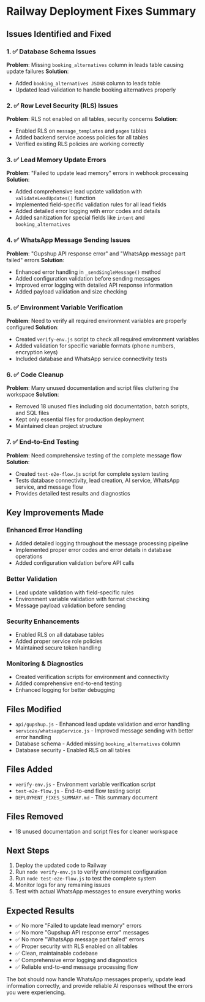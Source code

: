# Railway Deployment Fixes Summary

## Issues Identified and Fixed

### 1. ✅ Database Schema Issues
**Problem**: Missing `booking_alternatives` column in leads table causing update failures
**Solution**: 
- Added `booking_alternatives JSONB` column to leads table
- Updated lead validation to handle booking alternatives properly

### 2. ✅ Row Level Security (RLS) Issues  
**Problem**: RLS not enabled on all tables, security concerns
**Solution**:
- Enabled RLS on `message_templates` and `pages` tables
- Added backend service access policies for all tables
- Verified existing RLS policies are working correctly

### 3. ✅ Lead Memory Update Errors
**Problem**: "Failed to update lead memory" errors in webhook processing
**Solution**:
- Added comprehensive lead update validation with `validateLeadUpdates()` function
- Implemented field-specific validation rules for all lead fields
- Added detailed error logging with error codes and details
- Added sanitization for special fields like `intent` and `booking_alternatives`

### 4. ✅ WhatsApp Message Sending Issues
**Problem**: "Gupshup API response error" and "WhatsApp message part failed" errors
**Solution**:
- Enhanced error handling in `_sendSingleMessage()` method
- Added configuration validation before sending messages
- Improved error logging with detailed API response information
- Added payload validation and size checking

### 5. ✅ Environment Variable Verification
**Problem**: Need to verify all required environment variables are properly configured
**Solution**:
- Created `verify-env.js` script to check all required environment variables
- Added validation for specific variable formats (phone numbers, encryption keys)
- Included database and WhatsApp service connectivity tests

### 6. ✅ Code Cleanup
**Problem**: Many unused documentation and script files cluttering the workspace
**Solution**:
- Removed 18 unused files including old documentation, batch scripts, and SQL files
- Kept only essential files for production deployment
- Maintained clean project structure

### 7. ✅ End-to-End Testing
**Problem**: Need comprehensive testing of the complete message flow
**Solution**:
- Created `test-e2e-flow.js` script for complete system testing
- Tests database connectivity, lead creation, AI service, WhatsApp service, and message flow
- Provides detailed test results and diagnostics

## Key Improvements Made

### Enhanced Error Handling
- Added detailed logging throughout the message processing pipeline
- Implemented proper error codes and error details in database operations
- Added configuration validation before API calls

### Better Validation
- Lead update validation with field-specific rules
- Environment variable validation with format checking
- Message payload validation before sending

### Security Enhancements
- Enabled RLS on all database tables
- Added proper service role policies
- Maintained secure token handling

### Monitoring & Diagnostics
- Created verification scripts for environment and connectivity
- Added comprehensive end-to-end testing
- Enhanced logging for better debugging

## Files Modified
- `api/gupshup.js` - Enhanced lead update validation and error handling
- `services/whatsappService.js` - Improved message sending with better error handling
- Database schema - Added missing `booking_alternatives` column
- Database security - Enabled RLS on all tables

## Files Added
- `verify-env.js` - Environment variable verification script
- `test-e2e-flow.js` - End-to-end flow testing script
- `DEPLOYMENT_FIXES_SUMMARY.md` - This summary document

## Files Removed
- 18 unused documentation and script files for cleaner workspace

## Next Steps
1. Deploy the updated code to Railway
2. Run `node verify-env.js` to verify environment configuration
3. Run `node test-e2e-flow.js` to test the complete system
4. Monitor logs for any remaining issues
5. Test with actual WhatsApp messages to ensure everything works

## Expected Results
- ✅ No more "Failed to update lead memory" errors
- ✅ No more "Gupshup API response error" messages  
- ✅ No more "WhatsApp message part failed" errors
- ✅ Proper security with RLS enabled on all tables
- ✅ Clean, maintainable codebase
- ✅ Comprehensive error logging and diagnostics
- ✅ Reliable end-to-end message processing flow

The bot should now handle WhatsApp messages properly, update lead information correctly, and provide reliable AI responses without the errors you were experiencing.
